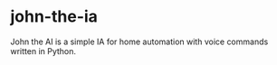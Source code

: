 # john-the-ia
John the AI is a simple IA for home automation with voice commands written in Python.
